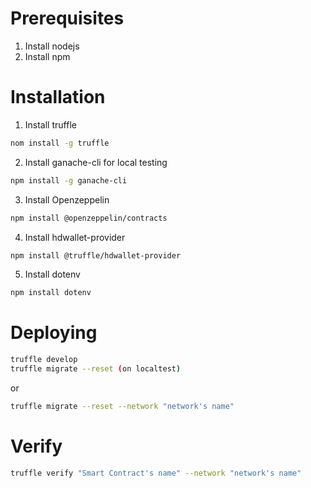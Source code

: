 # Prerequisites

1. Install nodejs
2. Install npm

# Installation

1. Install truffle

```bash
nom install -g truffle
```

2. Install ganache-cli for local testing

```bash
npm install -g ganache-cli
```

3. Install Openzeppelin

```bash
npm install @openzeppelin/contracts
```

4. Install hdwallet-provider

```bash
npm install @truffle/hdwallet-provider
```

5. Install dotenv

```bash
npm install dotenv
```

# Deploying

```bash
truffle develop
truffle migrate --reset (on localtest)
```

or

```bash
truffle migrate --reset --network "network's name"
```

# Verify

```bash
truffle verify "Smart Contract's name" --network "network's name"
```
